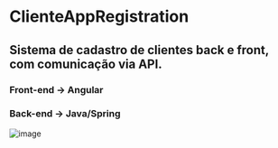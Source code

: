 # ClienteAppRegistration

## Sistema de cadastro de clientes back e front, com comunicação via API.


### Front-end -> Angular
### Back-end -> Java/Spring

![image](https://user-images.githubusercontent.com/65314226/177559274-4fa09c38-9cc7-4772-97d6-2b1ba7934e37.png)
